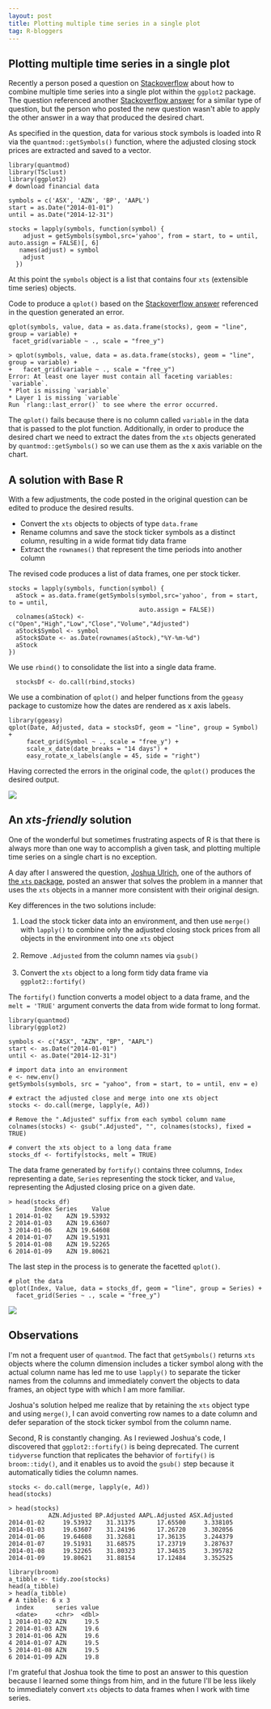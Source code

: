 ```yaml
---
layout: post
title: Plotting multiple time series in a single plot
tag: R-bloggers
---
```


## Plotting multiple time series in a single plot

Recently a person posed a question on [Stackoverflow](https://stackoverflow.com/questions/63558161/multiple-time-series-plots-for-several-stocks-in-r-returns-an-error) about how to combine multiple time series into a single plot within the `ggplot2` package. The question referenced another [Stackoverflow answer](https://stackoverflow.com/questions/7820789/r-ggplot2-plot-several-time-series-in-a-plot) for a similar type of question, but the person who posted the new question wasn't able to apply the other answer in a way that produced the desired chart.

As specified in the question, data for various stock symbols is loaded into R via the `quantmod::getSymbols()` function, where the adjusted closing stock prices are extracted and saved to a vector.

    library(quantmod)
    library(TSclust)
    library(ggplot2)
    # download financial data

    symbols = c('ASX', 'AZN', 'BP', 'AAPL')
    start = as.Date("2014-01-01")
    until = as.Date("2014-12-31")

    stocks = lapply(symbols, function(symbol) {
        adjust = getSymbols(symbol,src='yahoo', from = start, to = until, auto.assign = FALSE)[, 6]
       names(adjust) = symbol
        adjust
      })

At this point the `symbols` object is a list that contains four `xts` (extensible time series) objects.

Code to produce a `qplot()` based on the [Stackoverflow answer](https://stackoverflow.com/questions/7820789/r-ggplot2-plot-several-time-series-in-a-plot) referenced in the question generated an error.

    qplot(symbols, value, data = as.data.frame(stocks), geom = "line", group = variable) +
     facet_grid(variable ~ ., scale = "free_y")

    > qplot(symbols, value, data = as.data.frame(stocks), geom = "line", group = variable) +
    +   facet_grid(variable ~ ., scale = "free_y")
    Error: At least one layer must contain all faceting variables: `variable`.
    * Plot is missing `variable`
    * Layer 1 is missing `variable`
    Run `rlang::last_error()` to see where the error occurred.

The `qplot()` fails because there is no column called `variable` in the data that is passed to the plot function. Additionally, in order to produce the desired chart we need to extract the dates from the `xts` objects generated by `quantmod::getSymbols()` so we can use them as the x axis variable on the chart.  

## A solution with Base R

With a few adjustments, the code posted in the original question can be edited to produce the desired results.

* Convert the `xts` objects to objects of type `data.frame`
* Rename columns and save the stock ticker symbols as a distinct column, resulting in a wide format tidy data frame
* Extract the `rownames()` that represent the time periods into another column

The revised code produces a list of data frames, one per stock ticker.

    stocks = lapply(symbols, function(symbol) {
      aStock = as.data.frame(getSymbols(symbol,src='yahoo', from = start, to = until,
                                        auto.assign = FALSE))
      colnames(aStock) <- c("Open","High","Low","Close","Volume","Adjusted")
      aStock$Symbol <- symbol
      aStock$Date <- as.Date(rownames(aStock),"%Y-%m-%d")
      aStock
    })

We use `rbind()` to consolidate the list into a single data frame.

      stocksDf <- do.call(rbind,stocks)

We use a combination of `qplot()` and helper functions from the `ggeasy` package to customize how the dates are rendered as x axis labels.

    library(ggeasy)
    qplot(Date, Adjusted, data = stocksDf, geom = "line", group = Symbol) +
         facet_grid(Symbol ~ ., scale = "free_y") +
         scale_x_date(date_breaks = "14 days") +
         easy_rotate_x_labels(angle = 45, side = "right")

Having corrected the errors in the original code, the `qplot()` produces the desired output.

<img src="https://raw.githubusercontent.com/lgreski/dsdepot/master/assets/img/2020-09-05-multiple-timeseries-01.png">

## An *xts-friendly* solution

One of the wonderful but sometimes frustrating aspects of R is that there is always more than one way to accomplish a given task, and plotting multiple time series on a single chart is no exception.

A day after I answered the question, [Joshua Ulrich](https://about.me/joshuaulrich), one of the authors of [the `xts` package](https://github.com/joshuaulrich/xts), posted an answer that solves the problem in a manner that uses the `xts` objects in a manner more consistent with their original design.

Key differences in the two solutions include:

1. Load the stock ticker data into an environment, and then use `merge()` with `lapply()` to combine only the adjusted closing stock prices from all objects in the environment into one `xts` object <br><br>
2. Remove `.Adjusted` from the column names via `gsub()`<br><br>
3. Convert the `xts` object to a long form tidy data frame via `ggplot2::fortify()`

The `fortify()` function converts a model object to a data frame, and the `melt = 'TRUE'` argument converts the data from wide format to long format.

    library(quantmod)
    library(ggplot2)

    symbols <- c("ASX", "AZN", "BP", "AAPL")
    start <- as.Date("2014-01-01")
    until <- as.Date("2014-12-31")

    # import data into an environment
    e <- new.env()
    getSymbols(symbols, src = "yahoo", from = start, to = until, env = e)

    # extract the adjusted close and merge into one xts object
    stocks <- do.call(merge, lapply(e, Ad))

    # Remove the ".Adjusted" suffix from each symbol column name
    colnames(stocks) <- gsub(".Adjusted", "", colnames(stocks), fixed = TRUE)

    # convert the xts object to a long data frame
    stocks_df <- fortify(stocks, melt = TRUE)

The data frame generated by `fortify()` contains three columns, `Index` representing a date, `Series` representing the stock ticker, and `Value`, representing the Adjusted closing price on a given date.

    > head(stocks_df)
           Index Series    Value
    1 2014-01-02    AZN 19.53932
    2 2014-01-03    AZN 19.63607
    3 2014-01-06    AZN 19.64608
    4 2014-01-07    AZN 19.51931
    5 2014-01-08    AZN 19.52265
    6 2014-01-09    AZN 19.80621

The last step in the process is to generate the facetted `qplot()`.

    # plot the data
    qplot(Index, Value, data = stocks_df, geom = "line", group = Series) +
      facet_grid(Series ~ ., scale = "free_y")


<img src="https://raw.githubusercontent.com/lgreski/dsdepot/master/assets/img/2020-09-05-multiple-timeseries-02.png">


## Observations

I'm not a frequent user of `quantmod`. The fact that `getSymbols()` returns `xts` objects where the column dimension includes a ticker symbol along with the actual column name has led me to use `lapply()` to separate the ticker names from the columns and immediately convert the objects to data frames, an object type with which I am more familiar.

Joshua's solution helped me realize that by retaining the `xts` object type and using `merge()`, I can avoid converting row names to a date column and defer separation of the stock ticker symbol from the column name.

Second, R is constantly changing. As I reviewed Joshua's code, I discovered that `ggplot2::fortify()` is being deprecated. The current `tidyverse` function that replicates the behavior of `fortify()` is `broom::tidy()`, and it enables us to avoid the `gsub()` step because it automatically tidies the column names.

    stocks <- do.call(merge, lapply(e, Ad))
    head(stocks)

    > head(stocks)
               AZN.Adjusted BP.Adjusted AAPL.Adjusted ASX.Adjusted
    2014-01-02     19.53932    31.31375      17.65500     3.338105
    2014-01-03     19.63607    31.24196      17.26720     3.302056
    2014-01-06     19.64608    31.32681      17.36135     3.244379
    2014-01-07     19.51931    31.68575      17.23719     3.287637
    2014-01-08     19.52265    31.80323      17.34635     3.395782
    2014-01-09     19.80621    31.88154      17.12484     3.352525

    library(broom)
    a_tibble <- tidy.zoo(stocks)
    head(a_tibble)
    > head(a_tibble)
    # A tibble: 6 x 3
      index      series value
      <date>     <chr>  <dbl>
    1 2014-01-02 AZN     19.5
    2 2014-01-03 AZN     19.6
    3 2014-01-06 AZN     19.6
    4 2014-01-07 AZN     19.5
    5 2014-01-08 AZN     19.5
    6 2014-01-09 AZN     19.8

I'm grateful that Joshua took the time to post an answer to this question because I learned some things from him, and in the future I'll be less likely to immediately convert `xts` objects to data frames when I work with time series.
